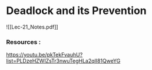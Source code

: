 # Deadlock and its Prevention

![[Lec-21_Notes.pdf]]



### Resources :
https://youtu.be/pkTekFvauhU?list=PLDzeHZWIZsTr3nwuTegHLa2qlI81QweYG